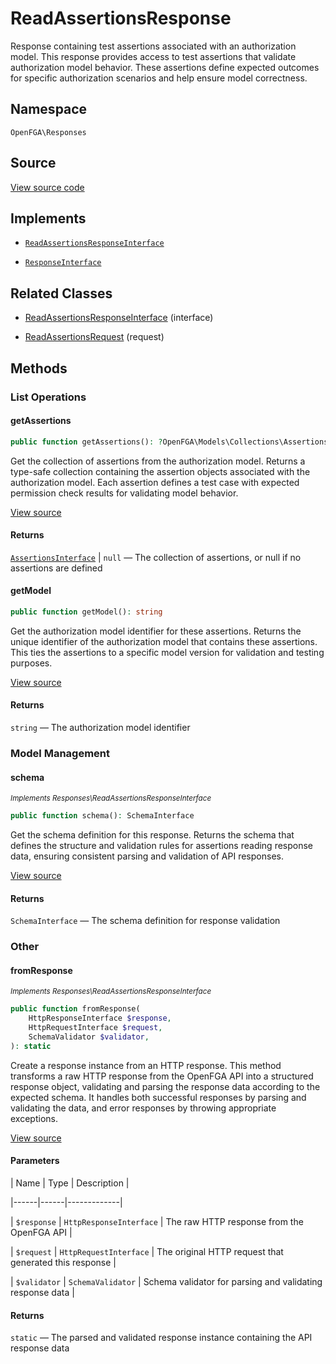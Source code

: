 # ReadAssertionsResponse

Response containing test assertions associated with an authorization model. This response provides access to test assertions that validate authorization model behavior. These assertions define expected outcomes for specific authorization scenarios and help ensure model correctness.

## Namespace

`OpenFGA\Responses`

## Source

[View source code](https://github.com/evansims/openfga-php/blob/main/src/Responses/ReadAssertionsResponse.php)

## Implements

* [`ReadAssertionsResponseInterface`](ReadAssertionsResponseInterface.md)

* [`ResponseInterface`](ResponseInterface.md)

## Related Classes

* [ReadAssertionsResponseInterface](Responses/ReadAssertionsResponseInterface.md) (interface)

* [ReadAssertionsRequest](Requests/ReadAssertionsRequest.md) (request)

## Methods

### List Operations

#### getAssertions

```php
public function getAssertions(): ?OpenFGA\Models\Collections\AssertionsInterface

```

Get the collection of assertions from the authorization model. Returns a type-safe collection containing the assertion objects associated with the authorization model. Each assertion defines a test case with expected permission check results for validating model behavior.

[View source](https://github.com/evansims/openfga-php/blob/main/src/Responses/ReadAssertionsResponse.php#L95)

#### Returns

[`AssertionsInterface`](Models/Collections/AssertionsInterface.md) &#124; `null` — The collection of assertions, or null if no assertions are defined

#### getModel

```php
public function getModel(): string

```

Get the authorization model identifier for these assertions. Returns the unique identifier of the authorization model that contains these assertions. This ties the assertions to a specific model version for validation and testing purposes.

[View source](https://github.com/evansims/openfga-php/blob/main/src/Responses/ReadAssertionsResponse.php#L104)

#### Returns

`string` — The authorization model identifier

### Model Management

#### schema

*<small>Implements Responses\ReadAssertionsResponseInterface</small>*

```php
public function schema(): SchemaInterface

```

Get the schema definition for this response. Returns the schema that defines the structure and validation rules for assertions reading response data, ensuring consistent parsing and validation of API responses.

[View source](https://github.com/evansims/openfga-php/blob/main/src/Responses/ReadAssertionsResponseInterface.php#L35)

#### Returns

`SchemaInterface` — The schema definition for response validation

### Other

#### fromResponse

*<small>Implements Responses\ReadAssertionsResponseInterface</small>*

```php
public function fromResponse(
    HttpResponseInterface $response,
    HttpRequestInterface $request,
    SchemaValidator $validator,
): static

```

Create a response instance from an HTTP response. This method transforms a raw HTTP response from the OpenFGA API into a structured response object, validating and parsing the response data according to the expected schema. It handles both successful responses by parsing and validating the data, and error responses by throwing appropriate exceptions.

[View source](https://github.com/evansims/openfga-php/blob/main/src/Responses/ResponseInterface.php#L44)

#### Parameters

| Name | Type | Description |

|------|------|-------------|

| `$response` | `HttpResponseInterface` | The raw HTTP response from the OpenFGA API |

| `$request` | `HttpRequestInterface` | The original HTTP request that generated this response |

| `$validator` | `SchemaValidator` | Schema validator for parsing and validating response data |

#### Returns

`static` — The parsed and validated response instance containing the API response data
